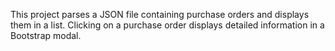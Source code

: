 This project parses a JSON file containing purchase orders and displays them in a list. Clicking on a purchase order displays detailed information in a Bootstrap modal.
